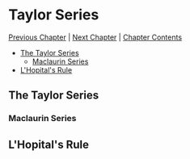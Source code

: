 # Taylor Series <!-- omit in toc -->

[Previous Chapter][prev] | [Next Chapter][next] | [Chapter Contents][index]

[prev]: ./02geometry.md
[next]: ./04hyperbolic.md
[index]: ./index.md

- [The Taylor Series](#the-taylor-series)
  - [Maclaurin Series](#maclaurin-series)
- [L'Hopital's Rule](#lhopitals-rule)

## The Taylor Series

### Maclaurin Series

## L'Hopital's Rule
